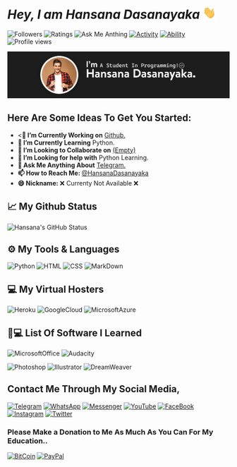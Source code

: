 # *Hey, I am Hansana Dasanayaka* <img src="https://raw.githubusercontent.com/ABSphreak/ABSphreak/master/gifs/Hi.gif" width="30px">

![Followers](https://img.shields.io/github/followers/HansanaDasanayaka.svg?style=flat&label=Follow&maxAge=2592000)  ![Ratings](https://img.shields.io/amo/rating/dustman?label=Rating&logo=Hansana)  ![Ask Me Anthing](https://img.shields.io/badge/Ask%20me-anything-1abc9c.svg)  [![Activity](https://img.shields.io/badge/Activity-Good-green.svg)](https://github.com/) [![Ability](https://img.shields.io/badge/Ability-Better-red.svg)](https://shields.io/)  ![Profile views](https://gpvc.arturio.dev/HansanaDasanayaka)

<a href="https://github.com/HansanaDasanayaka"><img align="centre" src="https://raw.githubusercontent.com/HansanaDasanayaka/HansanaDasanayaka/main/img/Header.jpg"> </a>
## Here Are Some Ideas To Get You Started:

- <<b>🔭 I’m Currently Working on</b> <a href="https://github.com">Github.</a>
- <b>🌱 I’m Currently Learning</b> Python.
- <b>👯 I’m Looking to Collaborate on</b> <a href="https://t.me/HansanaDasanayaka">(Empty)</a>
- <b>🤔 I’m Looking for help with</b> Python Learning.
- <b>💬 Ask Me Anything About</b> <a href="https://telegram.org">Telegram.</a>
- <b>📫 How to Reach Me: <a href="https://t.me/HansanaDasanayaka"></b>@HansanaDasanayaka</b></a>
- <b>😄 Nickname:</b> ❌ Currenty Not Available ❌


## 📈 My Github Status
![Hansana's GitHub Status](https://github-readme-stats.vercel.app/api?username=HansanaDasanayaka&show_icons=true&theme=dark) 

## ⚙️ My Tools & Languages

![Python](https://img.shields.io/badge/Python-14354C?style=for-the-badge&logo=python&logoColor=white)  ![HTML](https://img.shields.io/badge/HTML5-E34F26?style=for-the-badge&logo=html5&logoColor=white)  ![CSS](https://img.shields.io/badge/CSS-239120?&style=for-the-badge&logo=css3&logoColor=white)  ![MarkDown](https://img.shields.io/badge/Markdown-000000?style=for-the-badge&logo=markdown&logoColor=white)


## 💻 My Virtual Hosters
![Heroku](https://img.shields.io/badge/Heroku-430098?style=for-the-badge&logo=heroku&logoColor=white)
![GoogleCloud](https://img.shields.io/badge/Google_Cloud-4285F4?style=for-the-badge&logo=google-cloud&logoColor=white)
![MicrosoftAzure](https://img.shields.io/badge/Microsoft_Azure-0089D6?style=for-the-badge&logo=microsoft-azure&logoColor=white)


## 👨💻 List Of Software I Learned
![MicrosoftOffice](https://img.shields.io/badge/Microsoft_Office-D83B01?style=for-the-badge&logo=microsoft-office&logoColor=white)
![Audacity](https://img.shields.io/badge/Audacity-0000CC?style=for-the-badge&logo=audacity&logoColor=white)

![Photoshop](https://aleen42.github.io/badges/src/photoshop.svg)  ![Illustrator](https://aleen42.github.io/badges/src/illustrator.svg)  ![DreamWeaver](https://aleen42.github.io/badges/src/dreamweaver.svg)
![]()
![]()
![]()


## Contact Me Through My Social Media,
<a href="https://t.me/HansanaDasanayaka">![Telegram](https://img.shields.io/badge/Telegram-2CA5E0?style=for-the-badge&logo=telegram&logoColor=white)</a>
<a href="https://wa.me/94776795249">![WhatsApp](https://img.shields.io/badge/WhatsApp-25D366?style=for-the-badge&logo=whatsapp&logoColor=white)</a>
<a href="#">![Messenger](https://img.shields.io/badge/Messenger-00B2FF?style=for-the-badge&logo=messenger&logoColor=white)</a>
<a href="https://youtube.com/HansanaDasanayaka">![YouTube](https://img.shields.io/badge/YouTube-FF0000?style=for-the-badge&logo=youtube&logoColor=white)</a>
<a href="https://facebook.com/hansana.dasanayaka.1">![FaceBook](https://img.shields.io/badge/Facebook-1877F2?style=for-the-badge&logo=facebook&logoColor=white)</a>
<a href="https://instagram.com/Hansana_Dasanayaka">![Instagram](https://img.shields.io/badge/Instagram-E4405F?style=for-the-badge&logo=instagram&logoColor=white)</a>
<a href="https://twitter.com/Hansana_Prabath">![Twitter](https://img.shields.io/badge/Twitter-1DA1F2?style=for-the-badge&logo=twitter&logoColor=white)</a>


### Please Make a Donation to Me As Much As You Can For My Education..
<a href="https://bitcoin.com">![BitCoin](https://img.shields.io/badge/Bitcoin-000000?style=for-the-badge&logo=bitcoin&logoColor=white)</a>
<a href="https://paypal.com">![PayPal](https://img.shields.io/badge/PayPal-00457C?style=for-the-badge&logo=paypal&logoColor=white)</a>
![]()
![]()


